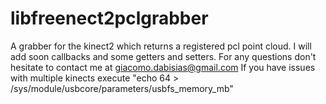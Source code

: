 libfreenect2pclgrabber
======================

A grabber for the kinect2 which returns a registered pcl point cloud. I will add soon callbacks and some getters and setters.
For any questions don't hesitate to contact me at giacomo.dabisias@gmail.com
If you have issues with multiple kinects execute "echo 64 > /sys/module/usbcore/parameters/usbfs_memory_mb"
